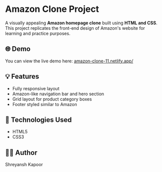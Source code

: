 # Amazon Clone Project

A visually appealing **Amazon homepage clone** built using **HTML and CSS**. This project replicates the front-end design of Amazon's website for learning and practice purposes.

## 🌐 Demo

You can view the live demo here: [amazon-clone-11.netlify.app/](#)

## 💡 Features

- Fully responsive layout
- Amazon-like navigation bar and hero section
- Grid layout for product category boxes
- Footer styled similar to Amazon

## 🚀 Technologies Used

- HTML5
- CSS3

## 🧑‍💻 Author

Shreyansh Kapoor
